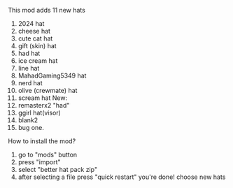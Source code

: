 This mod adds 11 new hats
1) 2024 hat
2) cheese hat
3) cute cat hat
4) gift (skin) hat
5) had hat
6) ice cream hat
7) line hat
8) MahadGaming5349 hat
9) nerd hat
10) olive (crewmate) hat
11) scream hat
New:
12) remasterx2 "had"
13) ggirl hat(visor) 
14) blank2
15) bug one.


How to install the mod?
1) go to "mods" button
2) press "import"
3) select "better hat pack zip"
4) after selecting a file press "quick restart"
you're done! choose new hats
